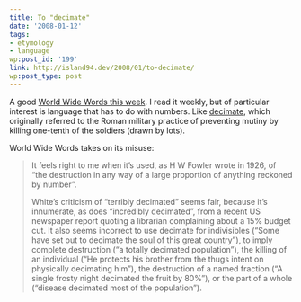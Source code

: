```yaml
---
title: To "decimate"
date: '2008-01-12'
tags:
- etymology
- language
wp:post_id: '199'
link: http://island94.dev/2008/01/to-decimate/
wp:post_type: post
---
```


A good <a href="http://www.worldwidewords.org/nl/rgnp.htm">World Wide Words this week</a>.  I read it weekly, but of particular interest is language that has to do with numbers.  Like <a href="http://en.wikipedia.org/wiki/Decimation_%28Roman_Army%29">decimate</a>, which originally referred to the Roman military practice of preventing mutiny by killing one-tenth of the soldiers (drawn by lots).

World Wide Words takes on its misuse:
<blockquote>It feels right to me when it’s used, as H W Fowler wrote in 1926, of “the destruction in any way of a large proportion of anything reckoned by number”.

White’s criticism of “terribly decimated” seems fair, because it’s innumerate, as does “incredibly decimated”, from a recent US newspaper report quoting a librarian complaining about a 15% budget cut. It also seems incorrect to use decimate for indivisibles (“Some have set out to decimate the soul of this great country”), to imply complete destruction (“a totally decimated population”), the killing of an individual (“He protects his brother from the thugs intent on physically decimating him”), the destruction of a named fraction (“A single frosty night decimated the fruit by 80%”), or the part of a whole (“disease decimated most of the population”).</blockquote>
